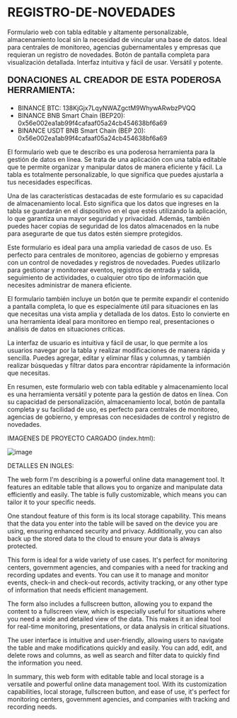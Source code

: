 # REGISTRO-DE-NOVEDADES
Formulario web con tabla editable y altamente personalizable, almacenamiento local  sin la necesidad de vincular una base de datos. Ideal para centrales de monitoreo, agencias gubernamentales y empresas que requieran un registro de novedades. Botón de pantalla completa para visualización detallada. Interfaz intuitiva y fácil de usar. Versátil y potente.

<p style="font-family: Arial; font-size: 20px;"><strong>DONACIONES AL CREADOR DE ESTA PODEROSA HERRAMIENTA:</strong></p>

<ul>
  <li>BINANCE BTC: 138KjGjx7LqyNWAZgctM9WhywARwbzPVQQ</li>
  <li>BINANCE BNB Smart Chain (BEP20): 0x56e002ea1ab99f4cafaaf05a24cb454638bf6a69</li>
  <li>BINANCE USDT BNB Smart Chain (BEP 20): 0x56e002ea1ab99f4cafaaf05a24cb454638bf6a69</li>
</ul>

El formulario web que te describo es una poderosa herramienta para la gestión de datos en línea. Se trata de una aplicación con una tabla editable que te permite organizar y manipular datos de manera eficiente y fácil. La tabla es totalmente personalizable, lo que significa que puedes ajustarla a tus necesidades específicas.

Una de las características destacadas de este formulario es su capacidad de almacenamiento local. Esto significa que los datos que ingreses en la tabla se guardarán en el dispositivo en el que estés utilizando la aplicación, lo que garantiza una mayor seguridad y privacidad. Además, también puedes hacer copias de seguridad de los datos almacenados en la nube para asegurarte de que tus datos estén siempre protegidos.

Este formulario es ideal para una amplia variedad de casos de uso. Es perfecto para centrales de monitoreo, agencias de gobierno y empresas con un control de novedades y registros de novedades. Puedes utilizarlo para gestionar y monitorear eventos, registros de entrada y salida, seguimiento de actividades, o cualquier otro tipo de información que necesites administrar de manera eficiente.

El formulario también incluye un botón que te permite expandir el contenido a pantalla completa, lo que es especialmente útil para situaciones en las que necesitas una vista amplia y detallada de los datos. Esto lo convierte en una herramienta ideal para monitoreo en tiempo real, presentaciones o análisis de datos en situaciones críticas.

La interfaz de usuario es intuitiva y fácil de usar, lo que permite a los usuarios navegar por la tabla y realizar modificaciones de manera rápida y sencilla. Puedes agregar, editar y eliminar filas y columnas, y también realizar búsquedas y filtrar datos para encontrar rápidamente la información que necesitas.

En resumen, este formulario web con tabla editable y almacenamiento local es una herramienta versátil y potente para la gestión de datos en línea. Con su capacidad de personalización, almacenamiento local, botón de pantalla completa y su facilidad de uso, es perfecto para centrales de monitoreo, agencias de gobierno, y empresas con necesidades de control y registro de novedades.

IMAGENES DE PROYECTO CARGADO (index.html):

![image](https://user-images.githubusercontent.com/129064267/232253583-496794b6-a317-4b68-9ed4-286e9144efd5.png)


DETALLES EN INGLES:

The web form I'm describing is a powerful online data management tool. It features an editable table that allows you to organize and manipulate data efficiently and easily. The table is fully customizable, which means you can tailor it to your specific needs.

One standout feature of this form is its local storage capability. This means that the data you enter into the table will be saved on the device you are using, ensuring enhanced security and privacy. Additionally, you can also back up the stored data to the cloud to ensure your data is always protected.

This form is ideal for a wide variety of use cases. It's perfect for monitoring centers, government agencies, and companies with a need for tracking and recording updates and events. You can use it to manage and monitor events, check-in and check-out records, activity tracking, or any other type of information that needs efficient management.

The form also includes a fullscreen button, allowing you to expand the content to a fullscreen view, which is especially useful for situations where you need a wide and detailed view of the data. This makes it an ideal tool for real-time monitoring, presentations, or data analysis in critical situations.

The user interface is intuitive and user-friendly, allowing users to navigate the table and make modifications quickly and easily. You can add, edit, and delete rows and columns, as well as search and filter data to quickly find the information you need.

In summary, this web form with editable table and local storage is a versatile and powerful online data management tool. With its customization capabilities, local storage, fullscreen button, and ease of use, it's perfect for monitoring centers, government agencies, and companies with tracking and recording needs.
